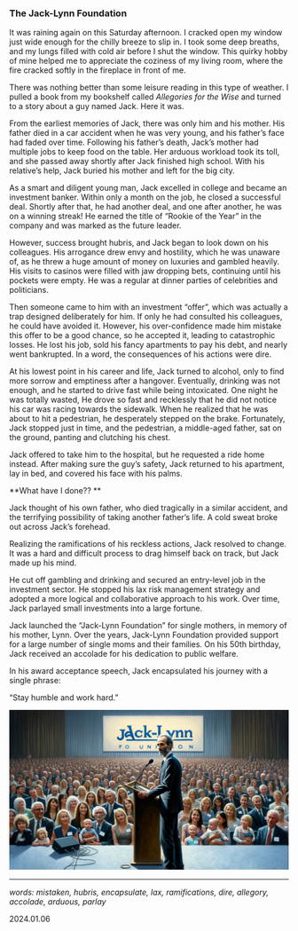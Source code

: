 
### The Jack-Lynn Foundation

It was raining again on this Saturday afternoon. I cracked open my window just wide enough for the chilly breeze to slip in. I took some deep breaths, and my lungs filled with cold air before I shut the window. This quirky hobby of mine helped me to appreciate the coziness of my living room, where the fire cracked softly in the fireplace in front of me. 

There was nothing better than some leisure reading in this type of weather. I pulled a book from my bookshelf called *Allegories for the Wise* and turned to a story about a guy named Jack. Here it was.

From the earliest memories of Jack, there was only him and his mother. His father died in a car accident when he was very young, and his father’s face had faded over time. Following his father’s death, Jack’s mother had multiple jobs to keep food on the table. Her arduous workload took its toll, and she passed away shortly after Jack finished high school. With his relative’s help, Jack buried his mother and left for the big city. 

As a smart and diligent young man, Jack excelled in college and became an investment banker. Within only a month on the job, he closed a successful deal. Shortly after that, he had another deal, and one after another, he was on a winning streak! He earned the title of “Rookie of the Year” in the company and was marked as the future leader. 

However, success brought hubris, and Jack began to look down on his colleagues. His arrogance drew envy and hostility, which he was unaware of, as he threw a huge amount of money on luxuries and gambled heavily. His visits to casinos were filled with jaw dropping bets, continuing until his pockets were empty. He was a regular at dinner parties of celebrities and politicians.

Then someone came to him with an investment “offer”, which was actually a trap designed deliberately for him. If only he had consulted his colleagues, he could have avoided it. However, his over-confidence made him mistake this offer to be a good chance, so he accepted it, leading to catastrophic losses. He lost his job, sold his fancy apartments to pay his debt, and nearly went bankrupted. In a word, the consequences of his actions were dire.

At his lowest point in his career and life, Jack turned to alcohol, only to find more sorrow and emptiness after a hangover. Eventually, drinking was not enough, and he started to drive fast while being intoxicated.
One night he was totally wasted, He drove so fast and recklessly that he did not notice his car was racing towards the sidewalk. When he realized that he was about to hit a pedestrian, he desperately stepped on the brake. Fortunately, Jack stopped just in time, and the pedestrian, a middle-aged father, sat on the ground, panting and clutching his chest.

Jack offered to take him to the hospital, but he requested a ride home instead. After making sure the guy’s safety, Jack returned to his apartment, lay in bed, and covered his face with his palms.

**What have I done?? **

Jack thought of his own father, who died tragically in a similar accident, and the terrifying possibility of taking another father’s life. A cold sweat broke out across Jack’s forehead.

Realizing the ramifications of his reckless actions, Jack resolved to change. It was a hard and difficult process to drag himself back on track, but Jack made up his mind. 

He cut off gambling and drinking and secured an entry-level job in the investment sector. He stopped his lax risk management strategy  and adopted a more logical and collaborative approach to his work. Over time, Jack parlayed small investments into a large fortune. 

Jack launched the “Jack-Lynn Foundation” for single mothers, in memory of his mother, Lynn. Over the years, Jack-Lynn Foundation provided support for a large number of single moms and their families. On his 50th birthday, Jack received an accolade for his dedication to public welfare. 

In his award acceptance speech, Jack encapsulated his journey with a single phrase: 

“Stay humble and work hard.”


![ok](/images/JackLynn.png)

----

*words: mistaken, hubris, encapsulate, lax, ramifications, dire, allegory, accolade, arduous, parlay*

2024.01.06
